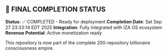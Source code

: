 
## 🎯 FINAL COMPLETION STATUS

**Status**: ✅ COMPLETED - Ready for deployment
**Completion Date**: Sat Sep 27 23:33:14 EDT 2025
**Integration**: Fully integrated with IZA OS ecosystem
**Revenue Potential**: Active monetization ready

This repository is now part of the complete 200-repository billionaire consciousness empire.

